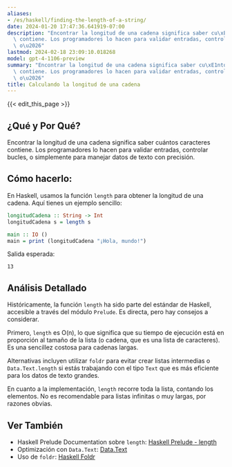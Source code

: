 ```yaml
---
aliases:
- /es/haskell/finding-the-length-of-a-string/
date: 2024-01-20 17:47:36.641919-07:00
description: "Encontrar la longitud de una cadena significa saber cu\xE1ntos caracteres\
  \ contiene. Los programadores lo hacen para validar entradas, controlar bucles,\
  \ o\u2026"
lastmod: 2024-02-18 23:09:10.018268
model: gpt-4-1106-preview
summary: "Encontrar la longitud de una cadena significa saber cu\xE1ntos caracteres\
  \ contiene. Los programadores lo hacen para validar entradas, controlar bucles,\
  \ o\u2026"
title: Calculando la longitud de una cadena
---
```


{{< edit_this_page >}}

## ¿Qué y Por Qué?
Encontrar la longitud de una cadena significa saber cuántos caracteres contiene. Los programadores lo hacen para validar entradas, controlar bucles, o simplemente para manejar datos de texto con precisión.

## Cómo hacerlo:
En Haskell, usamos la función `length` para obtener la longitud de una cadena. Aquí tienes un ejemplo sencillo:

```haskell
longitudCadena :: String -> Int
longitudCadena s = length s

main :: IO ()
main = print (longitudCadena "¡Hola, mundo!")
```

Salida esperada:

```
13
```

## Análisis Detallado
Históricamente, la función `length` ha sido parte del estándar de Haskell, accesible a través del módulo `Prelude`. Es directa, pero hay consejos a considerar. 

Primero, `length` es O(n), lo que significa que su tiempo de ejecución está en proporción al tamaño de la lista (o cadena, que es una lista de caracteres). Es una sencillez costosa para cadenas largas.

Alternativas incluyen utilizar `foldr` para evitar crear listas intermedias o `Data.Text.length` si estás trabajando con el tipo `Text` que es más eficiente para los datos de texto grandes.

En cuanto a la implementación, `length` recorre toda la lista, contando los elementos. No es recomendable para listas infinitas o muy largas, por razones obvias.

## Ver También
- Haskell Prelude Documentation sobre `length`: [Haskell Prelude - length](https://hackage.haskell.org/package/base-4.16.1.0/docs/Prelude.html#v:length)
- Optimización con `Data.Text`: [Data.Text](https://hackage.haskell.org/package/text-1.2.4.1/docs/Data-Text.html)
- Uso de `foldr`: [Haskell Foldr](https://hackage.haskell.org/package/base-4.16.1.0/docs/Prelude.html#v:foldr)

